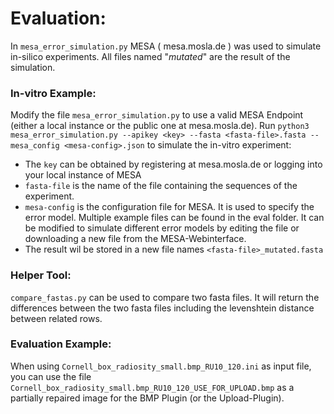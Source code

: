 # Evaluation:

In `mesa_error_simulation.py` MESA ( mesa.mosla.de ) was used to simulate in-silico experiments.
All files named "*mutated*" are the result of the simulation.

### In-vitro Example:

Modify the file `mesa_error_simulation.py` to use a valid MESA Endpoint (either a local instance or the public one at
mesa.mosla.de).
Run `python3 mesa_error_simulation.py --apikey <key> --fasta <fasta-file>.fasta --mesa_config <mesa-config>.json` to
simulate
the in-vitro experiment:

- The `key` can be obtained by registering at mesa.mosla.de or logging into your local instance of MESA
- `fasta-file` is the name of the file containing the sequences of the experiment.
- `mesa-config` is the configuration file for MESA. It is used to specify the error model. Multiple example
  files can be found in the eval folder. It can be modified to simulate different error models by editing the file or
  downloading a new file from the MESA-Webinterface.
- The result wil be stored in a new file names `<fasta-file>_mutated.fasta`

### Helper Tool:

`compare_fastas.py` can be used to compare two fasta files. It will return the differences between the two fasta files
including the levenshtein distance between related rows.

### Evaluation Example:

When using `Cornell_box_radiosity_small.bmp_RU10_120.ini` as input file, you can use the file
`Cornell_box_radiosity_small.bmp_RU10_120_USE_FOR_UPLOAD.bmp` as a partially repaired image for the BMP Plugin (or the
Upload-Plugin).